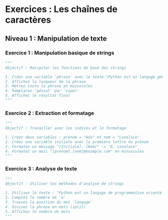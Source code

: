 # Exercices : Les chaînes de caractères

## Niveau 1 : Manipulation de texte

### Exercice 1 : Manipulation basique de strings

```python
"""
Objectif : Manipuler les fonctions de base des strings

1. Créez une variable 'phrase' avec le texte "Python est un langage génial"
2. Affichez la longueur de la phrase
3. Mettez toute la phrase en majuscules
4. Remplacez 'génial' par 'super'
5. Affichez le résultat final
"""
```

### Exercice 2 : Extraction et formatage

```python
"""
Objectif : Travailler avec les indices et le formatage

1. Créez deux variables : prenom = "Ada" et nom = "Lovelace"
2. Créez une variable initiale avec la première lettre du prénom
3. Formatez un message "[Initiale]. [Nom]" -> "A. Lovelace"
4. Formatez un mail "[prenom].[nom]@example.com" en minuscules
"""
```

### Exercice 3 : Analyse de texte

```python
"""
Objectif : Utiliser les méthodes d'analyse de strings

1. Utilisez le texte : "Python est un langage de programmation orienté objet"
2. Comptez le nombre de 'a'
3. Trouvez la position du mot 'langage'
4. Divisez la phrase en mots (split)
5. Affichez le nombre de mots
"""
```
